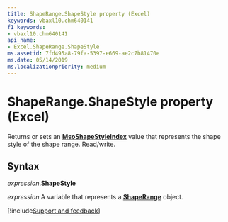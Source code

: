 ```yaml
---
title: ShapeRange.ShapeStyle property (Excel)
keywords: vbaxl10.chm640141
f1_keywords:
- vbaxl10.chm640141
api_name:
- Excel.ShapeRange.ShapeStyle
ms.assetid: 7fd495a8-79fa-5397-e669-ae2c7b81470e
ms.date: 05/14/2019
ms.localizationpriority: medium
---
```



# ShapeRange.ShapeStyle property (Excel)

Returns or sets an **[MsoShapeStyleIndex](Office.MsoShapeStyleIndex.md)** value that represents the shape style of the shape range. Read/write.


## Syntax

_expression_.**ShapeStyle**

_expression_ A variable that represents a **[ShapeRange](Excel.shaperange.md)** object.




[!include[Support and feedback](~/includes/feedback-boilerplate.md)]